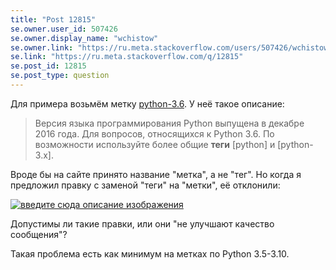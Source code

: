 ```yaml
---
title: "Post 12815"
se.owner.user_id: 507426
se.owner.display_name: "wchistow"
se.owner.link: "https://ru.meta.stackoverflow.com/users/507426/wchistow"
se.link: "https://ru.meta.stackoverflow.com/q/12815"
se.post_id: 12815
se.post_type: question
---
```

<p>Для примера возьмём метку <a href="https://ru.stackoverflow.com/questions/tagged/python-3.6" class="post-tag" title="показать вопросы с меткой [python-3.6]" aria-label="показать вопросы с меткой [python-3.6]" rel="tag" aria-labelledby="tag-python-3.6-tooltip-container">python-3.6</a>. У неё такое описание:</p>
<blockquote>
<p>Версия языка программирования Python выпущена в декабре 2016 года. Для вопросов, относящихся к Python 3.6. По возможности используйте более общие <strong>теги</strong> [python] и [python-3.x].</p>
</blockquote>
<p>Вроде бы на сайте принято название &quot;метка&quot;, а не &quot;тег&quot;. Но когда я предложил правку с заменой &quot;теги&quot; на &quot;метки&quot;, её отклонили:</p>
<p><a href="https://i.stack.imgur.com/2CEPW.png" rel="nofollow noreferrer"><img src="https://i.stack.imgur.com/2CEPW.png" alt="введите сюда описание изображения" /></a></p>
<p>Допустимы ли такие правки, или они &quot;не улучшают качество сообщения&quot;?</p>
<p>Такая проблема есть как минимум на метках по Python 3.5-3.10.</p>
